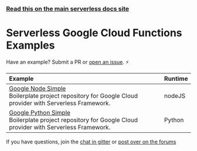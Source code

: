 <!--
title: Serverless - Google Cloud Functions - Examples
menuText: Examples
layout: Doc
-->

<!-- DOCS-SITE-LINK:START automatically generated  -->
### [Read this on the main serverless docs site](https://www.serverless.com/framework/docs/providers/google/examples/)
<!-- DOCS-SITE-LINK:END -->

# Serverless Google Cloud Functions Examples

Have an example? Submit a PR or [open an issue](https://github.com/serverless/examples/issues). ⚡️

| Example | Runtime  |
|:--------------------------- |:-----|
| [Google Node Simple](https://serverless.com/examples/google-node-simple-http-endpoint/) <br/> Boilerplate project repository for Google Cloud provider with Serverless Framework. | nodeJS |
| [Google Python Simple](https://serverless.com/examples/google-python-simple-http-endpoint/) <br/> Boilerplate project repository for Google Cloud provider with Serverless Framework. | Python |

If you have questions, join the [chat in gitter](https://gitter.im/serverless/serverless) or [post over on the forums](https://forum.serverless.com/)
